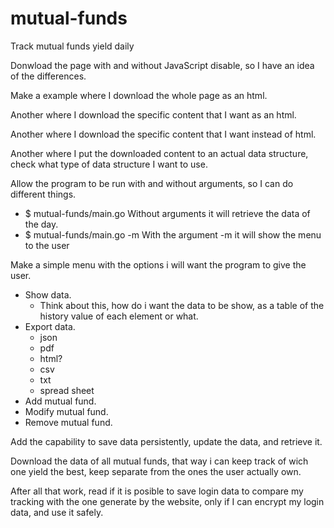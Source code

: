 # mutual-funds
Track  mutual funds yield daily

Donwload the page with and without JavaScript disable, so I have an idea of the
differences.

Make a example where I download the whole page as an html.

Another where I download the specific content that I want as an html.

Another where I download the specific content that I want instead of html.

Another where I put the downloaded content to an actual data structure, check
what type of data structure I want to use.

Allow the program to be run with and without arguments, so I can do different things.
+ $ mutual-funds/main.go
    Without arguments it will retrieve the data of the day.
+ $ mutual-funds/main.go -m
    With the argument -m it will show the menu to the user

Make a simple menu with the options i will want the program to give the user.
+ Show data.
    + Think about this, how do i want the data to be show, as a table of the
    history value of each element or what.
+ Export data.
    + json
    + pdf
    + html?
    + csv
    + txt
    + spread sheet
+ Add mutual fund.
+ Modify mutual fund.
+ Remove mutual fund.

Add the capability to save data persistently, update the data, and retrieve it.

Download the data of all mutual funds, that way i can keep track of wich one yield
the best, keep separate from the ones the user actually own.

After all that work, read if it is posible to save login data to compare my tracking
with the one generate by the website, only if I can encrypt my login data, and use it
safely.
